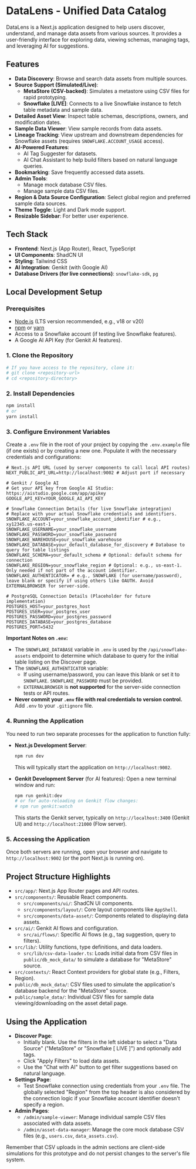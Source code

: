 
# DataLens - Unified Data Catalog

DataLens is a Next.js application designed to help users discover, understand, and manage data assets from various sources. It provides a user-friendly interface for exploring data, viewing schemas, managing tags, and leveraging AI for suggestions.

## Features

*   **Data Discovery**: Browse and search data assets from multiple sources.
*   **Source Support (Simulated/Live)**:
    *   **MetaStore (CSV-backed)**: Simulates a metastore using CSV files for rapid prototyping.
    *   **Snowflake [LIVE]**: Connects to a live Snowflake instance to fetch table metadata and sample data.
*   **Detailed Asset View**: Inspect table schemas, descriptions, owners, and modification dates.
*   **Sample Data Viewer**: View sample records from data assets.
*   **Lineage Tracking**: View upstream and downstream dependencies for Snowflake assets (requires `SNOWFLAKE.ACCOUNT_USAGE` access).
*   **AI-Powered Features**:
    *   AI Tag Suggester for datasets.
    *   AI Chat Assistant to help build filters based on natural language queries.
*   **Bookmarking**: Save frequently accessed data assets.
*   **Admin Tools**:
    *   Manage mock database CSV files.
    *   Manage sample data CSV files.
*   **Region & Data Source Configuration**: Select global region and preferred sample data sources.
*   **Theme Toggle**: Light and Dark mode support.
*   **Resizable Sidebar**: For better user experience.

## Tech Stack

*   **Frontend**: Next.js (App Router), React, TypeScript
*   **UI Components**: ShadCN UI
*   **Styling**: Tailwind CSS
*   **AI Integration**: Genkit (with Google AI)
*   **Database Drivers (for live connections)**: `snowflake-sdk`, `pg`

## Local Development Setup

### Prerequisites

*   [Node.js](https://nodejs.org/) (LTS version recommended, e.g., v18 or v20)
*   [npm](https://www.npmjs.com/) or [yarn](https://yarnpkg.com/)
*   Access to a Snowflake account (if testing live Snowflake features).
*   A Google AI API Key (for Genkit AI features).

### 1. Clone the Repository

```bash
# If you have access to the repository, clone it:
# git clone <repository-url>
# cd <repository-directory>
```

### 2. Install Dependencies

```bash
npm install
# or
yarn install
```

### 3. Configure Environment Variables

Create a `.env` file in the root of your project by copying the `.env.example` file (if one exists) or by creating a new one. Populate it with the necessary credentials and configurations:

```env
# Next.js API URL (used by server components to call local API routes)
NEXT_PUBLIC_API_URL=http://localhost:9002 # Adjust port if necessary

# Genkit / Google AI
# Get your API key from Google AI Studio: https://aistudio.google.com/app/apikey
GOOGLE_API_KEY=YOUR_GOOGLE_AI_API_KEY

# Snowflake Connection Details (for live Snowflake integration)
# Replace with your actual Snowflake credentials and identifiers.
SNOWFLAKE_ACCOUNT=your_snowflake_account_identifier # e.g., xy12345.us-east-1
SNOWFLAKE_USERNAME=your_snowflake_username
SNOWFLAKE_PASSWORD=your_snowflake_password
SNOWFLAKE_WAREHOUSE=your_snowflake_warehouse
SNOWFLAKE_DATABASE=your_default_database_for_discovery # Database to query for table listings
SNOWFLAKE_SCHEMA=your_default_schema # Optional: default schema for connection
SNOWFLAKE_REGION=your_snowflake_region # Optional: e.g., us-east-1. Only needed if not part of the account identifier.
SNOWFLAKE_AUTHENTICATOR= # e.g., SNOWFLAKE (for username/password), leave blank or specify if using others like OAUTH. Avoid EXTERNALBROWSER for server-side.

# PostgreSQL Connection Details (Placeholder for future implementation)
POSTGRES_HOST=your_postgres_host
POSTGRES_USER=your_postgres_user
POSTGRES_PASSWORD=your_postgres_password
POSTGRES_DATABASE=your_postgres_database
POSTGRES_PORT=5432
```

**Important Notes on `.env`:**

*   The `SNOWFLAKE_DATABASE` variable in `.env` is used by the `/api/snowflake-assets` endpoint to determine which database to query for the initial table listing on the Discover page.
*   The `SNOWFLAKE_AUTHENTICATOR` variable:
    *   If using username/password, you can leave this blank or set it to `SNOWFLAKE`. `SNOWFLAKE_PASSWORD` must be provided.
    *   `EXTERNALBROWSER` is **not supported** for the server-side connection tests or API routes.
*   **Never commit your `.env` file with real credentials to version control.** Add `.env` to your `.gitignore` file.

### 4. Running the Application

You need to run two separate processes for the application to function fully:

*   **Next.js Development Server**:
    ```bash
    npm run dev
    ```
    This will typically start the application on `http://localhost:9002`.

*   **Genkit Development Server** (for AI features):
    Open a new terminal window and run:
    ```bash
    npm run genkit:dev
    # or for auto-reloading on Genkit flow changes:
    # npm run genkit:watch
    ```
    This starts the Genkit server, typically on `http://localhost:3400` (Genkit UI) and `http://localhost:21000` (Flow server).

### 5. Accessing the Application

Once both servers are running, open your browser and navigate to `http://localhost:9002` (or the port Next.js is running on).

## Project Structure Highlights

*   `src/app/`: Next.js App Router pages and API routes.
*   `src/components/`: Reusable React components.
    *   `src/components/ui/`: ShadCN UI components.
    *   `src/components/layout/`: Core layout components like `AppShell`.
    *   `src/components/data-asset/`: Components related to displaying data assets.
*   `src/ai/`: Genkit AI flows and configuration.
    *   `src/ai/flows/`: Specific AI flows (e.g., tag suggestion, query to filters).
*   `src/lib/`: Utility functions, type definitions, and data loaders.
    *   `src/lib/csv-data-loader.ts`: Loads initial data from CSV files in `public/db_mock_data/` to simulate a database for "MetaStore" source.
*   `src/contexts/`: React Context providers for global state (e.g., Filters, Region).
*   `public/db_mock_data/`: CSV files used to simulate the application's database backend for the "MetaStore" source.
*   `public/sample_data/`: Individual CSV files for sample data viewing/downloading on the asset detail page.

## Using the Application

*   **Discover Page**:
    *   Initially blank. Use the filters in the left sidebar to select a "Data Source" ("MetaStore" or "Snowflake [ LIVE ]") and optionally add tags.
    *   Click "Apply Filters" to load data assets.
    *   Use the "Chat with AI" button to get filter suggestions based on natural language.
*   **Settings Page**:
    *   Test Snowflake connection using credentials from your `.env` file. The globally selected "Region" from the top header is also considered by the connection logic if your Snowflake account identifier doesn't specify a region.
*   **Admin Pages**:
    *   `/admin/sample-viewer`: Manage individual sample CSV files associated with data assets.
    *   `/admin/asset-data-manager`: Manage the core mock database CSV files (e.g., `users.csv`, `data_assets.csv`).

Remember that CSV uploads in the admin sections are client-side simulations for this prototype and do not persist changes to the server's file system.
```